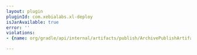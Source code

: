 ```yaml
---
layout: plugin
pluginId: com.xebialabs.xl-deploy
isJarAvailable: true
error: ''
violations:
- {name: org/gradle/api/internal/artifacts/publish/ArchivePublishArtifact, type: internal-api-usage}

---
```

